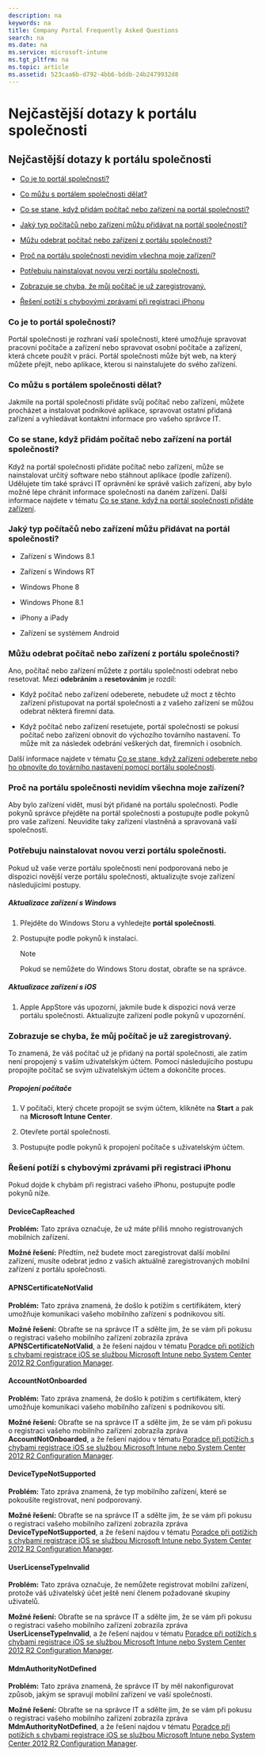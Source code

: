 ```yaml
---
description: na
keywords: na
title: Company Portal Frequently Asked Questions
search: na
ms.date: na
ms.service: microsoft-intune
ms.tgt_pltfrm: na
ms.topic: article
ms.assetid: 523caa6b-d792-4bb6-bddb-24b2479932d8
---
```

# Nejčastějš&#237; dotazy k port&#225;lu společnosti

## Nejčastější dotazy k portálu společnosti

-   [Co je to portál společnosti?](../Topic/Company_Portal_Frequently_Asked_Questions.md#BKMK_WhatIs)

-   [Co můžu s portálem společnosti dělat?](../Topic/Company_Portal_Frequently_Asked_Questions.md#BKMK_WhatCanIDo)

-   [Co se stane, když přidám počítač nebo zařízení na portál společnosti?](../Topic/Company_Portal_Frequently_Asked_Questions.md#BKMK_AddDevice)

-   [Jaký typ počítačů nebo zařízení můžu přidávat na portál společnosti?](../Topic/Company_Portal_Frequently_Asked_Questions.md#BKMK_WhatCanIAdd)

-   [Můžu odebrat počítač nebo zařízení z portálu společnosti?](../Topic/Company_Portal_Frequently_Asked_Questions.md#BKMK_RemoveDevice)

-   [Proč na portálu společnosti nevidím všechna moje zařízení?](../Topic/Company_Portal_Frequently_Asked_Questions.md#BKMK_CantSeeDevices)

-   [Potřebuju nainstalovat novou verzi portálu společnosti.](../Topic/Company_Portal_Frequently_Asked_Questions.md#BKMK_InstallNewVersion)

-   [Zobrazuje se chyba, že můj počítač je už zaregistrovaný.](../Topic/Company_Portal_Frequently_Asked_Questions.md#BKMK_NotEnrolled)

-   [Řešení potíží s chybovými zprávami při registraci iPhonu](../Topic/Company_Portal_Frequently_Asked_Questions.md#BKMK_TroubleshootingiOS)

### <a name="BKMK_WhatIs"></a>Co je to portál společnosti?
Portál společnosti je rozhraní vaší společnosti, které umožňuje spravovat pracovní počítače a zařízení nebo spravovat osobní počítače a zařízení, která chcete použít v práci.  Portál společnosti může být web, na který můžete přejít, nebo aplikace, kterou si nainstalujete do svého zařízení.

### <a name="BKMK_WhatCanIDo"></a>Co můžu s portálem společnosti dělat?
Jakmile na portál společnosti přidáte svůj počítač nebo zařízení, můžete procházet a instalovat podnikové aplikace, spravovat ostatní přidaná zařízení a vyhledávat kontaktní informace pro vašeho správce IT.

### <a name="BKMK_AddDevice"></a>Co se stane, když přidám počítač nebo zařízení na portál společnosti?
Když na portál společnosti přidáte počítač nebo zařízení, může se nainstalovat určitý software nebo stáhnout aplikace (podle zařízení).  Udělujete tím také správci IT oprávnění ke správě vašich zařízení, aby bylo možné lépe chránit informace společnosti na daném zařízení.  Další informace najdete v tématu [Co se stane, když na portál společnosti přidáte zařízení](http://go.microsoft.com/fwlink/?LinkID=265350).

### <a name="BKMK_WhatCanIAdd"></a>Jaký typ počítačů nebo zařízení můžu přidávat na portál společnosti?

-   Zařízení s Windows 8.1

-   Zařízení s Windows RT

-   Windows Phone 8

-   Windows Phone 8.1

-   iPhony a iPady

-   Zařízení se systémem Android

### <a name="BKMK_RemoveDevice"></a>Můžu odebrat počítač nebo zařízení z portálu společnosti?
Ano, počítač nebo zařízení můžete z portálu společnosti odebrat nebo resetovat.  Mezi **odebráním** a **resetováním** je rozdíl:

-   Když počítač nebo zařízení odeberete, nebudete už moct z těchto zařízení přistupovat na portál společnosti a z vašeho zařízení se můžou odebrat některá firemní data.

-   Když počítač nebo zařízení resetujete, portál společnosti se pokusí počítač nebo zařízení obnovit do výchozího továrního nastavení.  To může mít za následek odebrání veškerých dat, firemních i osobních.

Další informace najdete v tématu [Co se stane, když zařízení odeberete nebo ho obnovíte do továrního nastavení pomocí portálu společnosti](http://go.microsoft.com/fwlink/?LinkID=260958).

### <a name="BKMK_CantSeeDevices"></a>Proč na portálu společnosti nevidím všechna moje zařízení?
Aby bylo zařízení vidět, musí být přidané na portálu společnosti. Podle pokynů správce přejděte na portál společnosti a postupujte podle pokynů pro vaše zařízení. Neuvidíte taky zařízení vlastněná a spravovaná vaší společností.

### <a name="BKMK_InstallNewVersion"></a>Potřebuju nainstalovat novou verzi portálu společnosti.
Pokud už vaše verze portálu společnosti není podporovaná nebo je dispozici novější verze portálu společnosti, aktualizujte svoje zařízení následujícími postupy.

##### Aktualizace zařízení s Windows

1.  Přejděte do Windows Storu a vyhledejte **portál společnosti**.

2.  Postupujte podle pokynů k instalaci.

    > [!NOTE]
    > Pokud se nemůžete do Windows Storu dostat, obraťte se na správce.

##### Aktualizace zařízení s iOS

1.  Apple AppStore vás upozorní, jakmile bude k dispozici nová verze portálu společnosti. Aktualizujte zařízení podle pokynů v upozornění.

### <a name="BKMK_NotEnrolled"></a>Zobrazuje se chyba, že můj počítač je už zaregistrovaný.
To znamená, že váš počítač už je přidaný na portál společnosti, ale zatím není propojený s vaším uživatelským účtem. Pomocí následujícího postupu propojíte počítač se svým uživatelským účtem a dokončíte proces.

##### Propojení počítače

1.  V počítači, který chcete propojit se svým účtem, klikněte na **Start** a pak na **Microsoft Intune Center**.

2.  Otevřete portál společnosti.

3.  Postupujte podle pokynů k propojení počítače s uživatelským účtem.

### <a name="BKMK_TroubleshootingiOS"></a>Řešení potíží s chybovými zprávami při registraci iPhonu
Pokud dojde k chybám při registraci vašeho iPhonu, postupujte podle pokynů níže.

#### DeviceCapReached
**Problém:** Tato zpráva označuje, že už máte příliš mnoho registrovaných mobilních zařízení.

**Možné řešení:** Předtím, než budete moct zaregistrovat další mobilní zařízení, musíte odebrat jedno z vašich aktuálně zaregistrovaných mobilní zařízení z portálu společnosti.

#### APNSCertificateNotValid
**Problém:** Tato zpráva znamená, že došlo k potížím s certifikátem, který umožňuje komunikaci vašeho mobilního zařízení s podnikovou sítí.

**Možné řešení:** Obraťte se na správce IT a sdělte jim, že se vám při pokusu o registraci vašeho mobilního zařízení zobrazila zpráva **APNSCertificateNotValid**, a že řešení najdou v tématu [Poradce při potížích s chybami registrace iOS se službou Microsoft Intune nebo System Center 2012 R2 Configuration Manager](http://go.microsoft.com/fwlink/?LinkID=327928).

#### AccountNotOnboarded
**Problém:** Tato zpráva znamená, že došlo k potížím s certifikátem, který umožňuje komunikaci vašeho mobilního zařízení s podnikovou sítí.

**Možné řešení:** Obraťte se na správce IT a sdělte jim, že se vám při pokusu o registraci vašeho mobilního zařízení zobrazila zpráva **AccountNotOnboarded**, a že řešení najdou v tématu [Poradce při potížích s chybami registrace iOS se službou Microsoft Intune nebo System Center 2012 R2 Configuration Manager](http://go.microsoft.com/fwlink/?LinkID=327928).

#### DeviceTypeNotSupported
**Problém:** Tato zpráva znamená, že typ mobilního zařízení, které se pokoušíte registrovat, není podporovaný.

**Možné řešení:** Obraťte se na správce IT a sdělte jim, že se vám při pokusu o registraci vašeho mobilního zařízení zobrazila zpráva **DeviceTypeNotSupported**, a že řešení najdou v tématu [Poradce při potížích s chybami registrace iOS se službou Microsoft Intune nebo System Center 2012 R2 Configuration Manager](http://go.microsoft.com/fwlink/?LinkID=327928).

#### UserLicenseTypeInvalid
**Problém:** Tato zpráva označuje, že nemůžete registrovat mobilní zařízení, protože váš uživatelský účet ještě není členem požadované skupiny uživatelů.

**Možné řešení:** Obraťte se na správce IT a sdělte jim, že se vám při pokusu o registraci vašeho mobilního zařízení zobrazila zpráva **UserLicenseTypeInvalid**, a že řešení najdou v tématu [Poradce při potížích s chybami registrace iOS se službou Microsoft Intune nebo System Center 2012 R2 Configuration Manager](http://go.microsoft.com/fwlink/?LinkID=327928).

#### MdmAuthorityNotDefined
**Problém:** Tato zpráva znamená, že správce IT by měl nakonfigurovat způsob, jakým se spravují mobilní zařízení ve vaší společnosti.

**Možné řešení:** Obraťte se na správce IT a sdělte jim, že se vám při pokusu o registraci vašeho mobilního zařízení zobrazila zpráva **MdmAuthorityNotDefined**, a že řešení najdou v tématu [Poradce při potížích s chybami registrace iOS se službou Microsoft Intune nebo System Center 2012 R2 Configuration Manager](http://go.microsoft.com/fwlink/?LinkID=327928).

